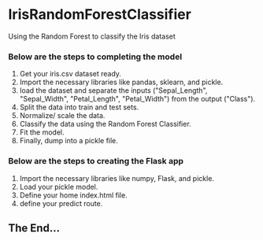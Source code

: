# IrisRandomForestClassifier
Using the Random Forest to classify the Iris dataset

### Below are the steps to completing the model
1. Get your iris.csv dataset ready.
2. Import the necessary libraries like pandas, sklearn, and pickle.
3. load the dataset and separate the inputs ("Sepal_Length", "Sepal_Width", "Petal_Length", "Petal_Width")
from the output ("Class").
4. Split the data into train and test sets. 
5. Normalize/ scale the data. 
6. Classify the data using the Random Forest Classifier.
7. Fit the model.
8. Finally, dump into a pickle file.

### Below are the steps to creating the Flask app
1. Import the necessary libraries like numpy, Flask, and pickle.
2. Load your pickle model.
3. Define your home index.html file.
4. define your predict route.
   
## The End...
